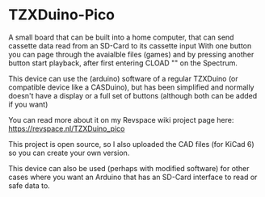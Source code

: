 # TZXDuino-Pico

A small board that can be built into a home computer, that can send cassette data read from an SD-Card to its cassette input
With one button you can page through the avaialble files (games) and by pressing another button start playback, after first entering CLOAD "" on the Spectrum.

This device can use the (arduino) software of a regular TZXDuino (or compatible device like a CASDuino), but has been simplified and normally doesn't have a display or a full set of buttons (although both can be added if you want)

You can read more about it on my Revspace wiki project page here: https://revspace.nl/TZXDuino_pico

This project is open source, so I also uploaded the CAD files (for KiCad 6) so you can create your own version.

This device can also be used (perhaps with modified software) for other cases where you want an Arduino that has an SD-Card interface to read or safe data to.
